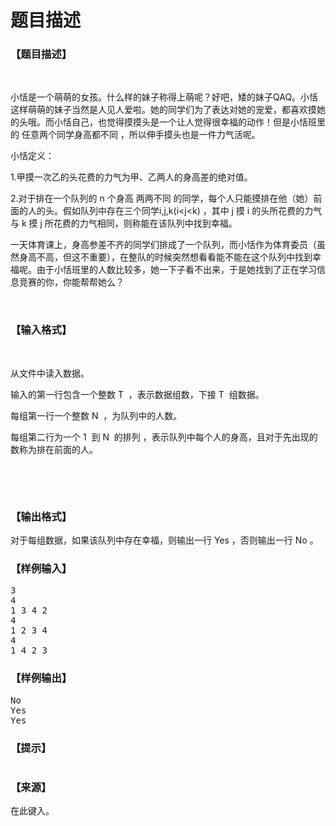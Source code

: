 # 题目描述


<h3>
【题目描述】
</h3>
<p>
<br/>
</p>
<p>
小恬是一个萌萌的女孩。什么样的妹子称得上萌呢？好吧，矮的妹子QAQ。小恬这样萌萌的妹子当然是人见人爱啦。她的同学们为了表达对她的宠爱，都喜欢摸她的头哦。而小恬自己，也觉得摸摸头是一个让人觉得很幸福的动作！但是小恬班里的 任意两个同学身高都不同 ，所以伸手摸头也是一件力气活呢。
</p>
<p>
小恬定义：
</p>
<p>
1.甲摸一次乙的头花费的力气为甲、乙两人的身高差的绝对值。
</p>
<p>
2.对于排在一个队列的 n 个身高 两两不同 的同学，每个人只能摸排在他（她）前面的人的头。假如队列中存在三个同学i,j,k(i&lt;j&lt;k) ，其中 j 摸 i 的头所花费的力气与 k 摸 j 所花费的力气相同，则称能在该队列中找到幸福。
</p>
<p>
一天体育课上，身高参差不齐的同学们排成了一个队列，而小恬作为体育委员（虽然身高不高，但这不重要），在整队的时候突然想看看能不能在这个队列中找到幸福呢。由于小恬班里的人数比较多，她一下子看不出来，于是她找到了正在学习信息竞赛的你，你能帮帮她么？
</p>
<p>
<br/>
</p>
<h3>
【输入格式】
</h3>
<p>
<br/>
</p>
<p>
从文件中读入数据。
</p>
<p>
输入的第一行包含一个整数 T  ，表示数据组数，下接 T  组数据。
</p>
<p>
每组第一行一个整数 N  ，为队列中的人数。
</p>
<p>
每组第二行为一个 1  到 N  的排列 ，表示队列中每个人的身高，且对于先出现的数称为排在前面的人。
</p>
<p>
<br/>
</p>
<p>
<br/>
</p>
<h3>
【输出格式】
</h3>
<p>
对于每组数据，如果该队列中存在幸福，则输出一行 Yes ，否则输出一行 No 。
</p>
<h3>
【样例输入】
</h3>
<pre>3
4
1 3 4 2
4
1 2 3 4
4
1 4 2 3
</pre>
<h3>
【样例输出】
</h3>
<pre>No
Yes
Yes
</pre>
<h3>
【提示】
</h3>
<p>
<img src="/upload/image/20160129/20160129101435_84971.jpg" alt=""/> 
</p>
<h3>
【来源】
</h3>
<p>
在此键入。
</p>
